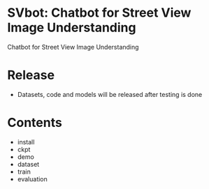 # SVbot: Chatbot for Street View Image Understanding
Chatbot for Street View Image Understanding
# Release
* Datasets, code and models will be released after testing is done
# Contents
* install
* ckpt
* demo
* dataset
* train
* evaluation
